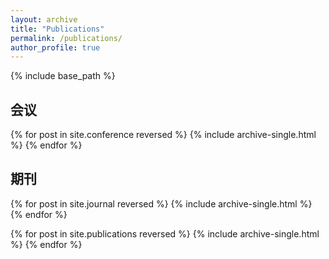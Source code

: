 ```yaml
---
layout: archive
title: "Publications"
permalink: /publications/
author_profile: true
---
```

{% include base_path %}

## 会议

{% for post in site.conference reversed %}
{% include archive-single.html %}
{% endfor %}

## 期刊

{% for post in site.journal reversed %}
{% include archive-single.html %}
{% endfor %}



{% for post in site.publications reversed %}
{% include archive-single.html %}
{% endfor %}
